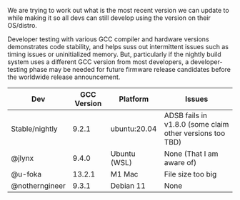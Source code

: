 We are trying to work out what is the most recent version we can update to while making it so all devs can still develop using the version on their OS/distro.

Developer testing with various GCC compiler and hardware versions demonstrates code stability, and helps suss out intermittent issues such as timing issues or uninitialized memory.  But, particularly if the nightly build system uses a different GCC version from most developers, a developer-testing phase may be needed for future firmware release candidates before the worldwide release announcement.

| Dev      | GCC Version | Platform     | Issues|
|----------|-------------|--------------|--------------|
| Stable/nightly | 9.2.1       | ubuntu:20.04 | ADSB fails in v1.8.0 (some claim other versions too TBD) |
| @jlynx   | 9.4.0       | Ubuntu (WSL) | None (That I am aware of) |
| @u-foka | 13.2.1       | M1 Mac | File size too big |
| @notherngineer | 9.3.1       | Debian 11 | None |
